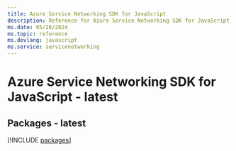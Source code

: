 ```yaml
---
title: Azure Service Networking SDK for JavaScript
description: Reference for Azure Service Networking SDK for JavaScript
ms.date: 05/28/2024
ms.topic: reference
ms.devlang: javascript
ms.service: servicenetworking
---
```

# Azure Service Networking SDK for JavaScript - latest
## Packages - latest
[!INCLUDE [packages](service-networking-index.md)]